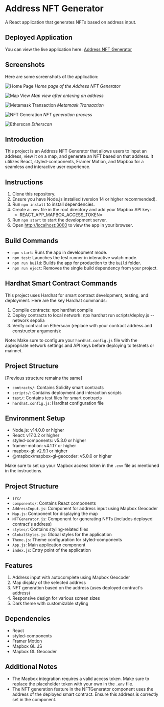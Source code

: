 # Address NFT Generator

A React application that generates NFTs based on address input.

## Deployed Application

You can view the live application here: [Address NFT Generator](https://digitaldomi-assignment.vercel.app/)

## Screenshots

Here are some screenshots of the application:

![Home Page](.//address-nft-app/public/screenshot1.png)
*Home page of the Address NFT Generator*

![Map View](.//address-nft-app/public/screenshot2.png)
*Map view after entering an address*

![Metamask Transaction](.//address-nft-app/public/screenshot3.png)
*Metamask Transaction*

![NFT Generation](.//address-nft-app/public/screenshot4.png)
*NFT generation process*

![Etherscan](.//address-nft-app/public/screenshot5.png)
*Etherscan*


## Introduction

This project is an Address NFT Generator that allows users to input an address, view it on a map, and generate an NFT based on that address. It utilizes React, styled-components, Framer Motion, and Mapbox for a seamless and interactive user experience.

## Instructions

1. Clone this repository.
2. Ensure you have Node.js installed (version 14 or higher recommended).
3. Run `npm install` to install dependencies.
4. Create a `.env` file in the root directory and add your Mapbox API key:
    - REACT_APP_MAPBOX_ACCESS_TOKEN=
5. Run `npm start` to start the development server.
6. Open [http://localhost:3000](http://localhost:3000) to view the app in your browser.

## Build Commands

- `npm start`: Runs the app in development mode.
- `npm test`: Launches the test runner in interactive watch mode.
- `npm run build`: Builds the app for production to the `build` folder.
- `npm run eject`: Removes the single build dependency from your project.

## Hardhat Smart Contract Commands

This project uses Hardhat for smart contract development, testing, and deployment. Here are the key Hardhat commands:

1. Compile contracts:
    npx hardhat compile
2. Deploy contracts to local network:
    npx hardhat run scripts/deploy.js --network sepolia
3. Verify contract on Etherscan (replace with your contract address and constructor arguments):

Note: Make sure to configure your `hardhat.config.js` file with the appropriate network settings and API keys before deploying to testnets or mainnet.

## Project Structure

[Previous structure remains the same]

- `contracts/`: Contains Solidity smart contracts
- `scripts/`: Contains deployment and interaction scripts
- `test/`: Contains test files for smart contracts
- `hardhat.config.js`: Hardhat configuration file

## Environment Setup

- Node.js: v14.0.0 or higher
- React: v17.0.2 or higher
- styled-components: v5.3.0 or higher
- framer-motion: v4.1.17 or higher
- mapbox-gl: v2.9.1 or higher
- @mapbox/mapbox-gl-geocoder: v5.0.0 or higher

Make sure to set up your Mapbox access token in the `.env` file as mentioned in the instructions.

## Project Structure

- `src/`
- `components/`: Contains React components
 - `AddressInput.js`: Component for address input using Mapbox Geocoder
 - `Map.js`: Component for displaying the map
 - `NFTGenerator.js`: Component for generating NFTs (includes deployed contract's address)
- `styles/`: Contains styling-related files
 - `GlobalStyles.js`: Global styles for the application
 - `Theme.js`: Theme configuration for styled-components
- `App.js`: Main application component
- `index.js`: Entry point of the application

## Features

1. Address input with autocomplete using Mapbox Geocoder
2. Map display of the selected address
3. NFT generation based on the address (uses deployed contract's address)
4. Responsive design for various screen sizes
5. Dark theme with customizable styling

## Dependencies

- React
- styled-components
- Framer Motion
- Mapbox GL JS
- Mapbox GL Geocoder

## Additional Notes

- The Mapbox integration requires a valid access token. Make sure to replace the placeholder token with your own in the `.env` file.
- The NFT generation feature in the NFTGenerator component uses the address of the deployed smart contract. Ensure this address is correctly set in the component.
